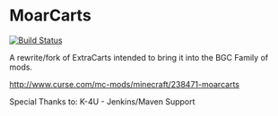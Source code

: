 # MoarCarts
[![Build Status](http://jenkins.k-4u.nl/buildStatus/icon?job=MoarCarts)](http://jenkins.k-4u.nl/job/MoarCarts/)

A rewrite/fork of ExtraCarts intended to bring it into the BGC Family of mods.

http://www.curse.com/mc-mods/minecraft/238471-moarcarts

Special Thanks to:
K-4U - Jenkins/Maven Support

